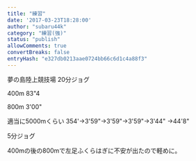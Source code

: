 ```yaml
---
title: "練習"
date: '2017-03-23T18:28:00'
author: "subaru44k"
category: "練習(強)"
status: "publish"
allowComments: true
convertBreaks: false
entryHash: "e327db0213aae0724bb66c6d1c4a88f3"
---
```

夢の島陸上競技場
20分ジョグ

400m
83"4

800m
3'00"

適当に5000mくらい
354'→3'59"→3'59"→3'59"→3'44"
→44'8"

5分ジョグ

400mの後の800mで左足ふくらはぎに不安が出たので軽めに。
